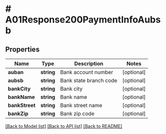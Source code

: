 # # A01Response200PaymentInfoAubsb

## Properties

Name | Type | Description | Notes
------------ | ------------- | ------------- | -------------
**auban** | **string** | Bank account number | [optional]
**aubsb** | **string** | Bank state branch code | [optional]
**bankCity** | **string** | Bank city | [optional]
**bankName** | **string** | Bank name | [optional]
**bankStreet** | **string** | Bank street name | [optional]
**bankZip** | **string** | Bank zip code | [optional]

[[Back to Model list]](../../README.md#models) [[Back to API list]](../../README.md#endpoints) [[Back to README]](../../README.md)
